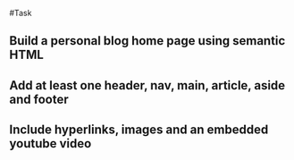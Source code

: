 #Task

## Build a personal blog home page using semantic HTML

## Add at least one header, nav, main, article, aside and footer

## Include hyperlinks, images and an embedded youtube video


